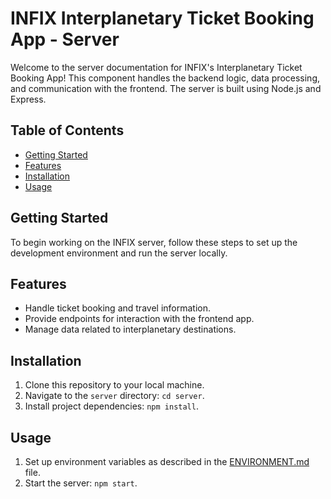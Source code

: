 # INFIX Interplanetary Ticket Booking App - Server

Welcome to the server documentation for INFIX's Interplanetary Ticket Booking App! This component handles the backend logic, data processing, and communication with the frontend. The server is built using Node.js and Express.

## Table of Contents
- [Getting Started](#getting-started)
- [Features](#features)
- [Installation](#installation)
- [Usage](#usage)


## Getting Started
To begin working on the INFIX server, follow these steps to set up the development environment and run the server locally.

## Features
- Handle ticket booking and travel information.
- Provide endpoints for interaction with the frontend app.
- Manage data related to interplanetary destinations.

## Installation
1. Clone this repository to your local machine.
2. Navigate to the `server` directory: `cd server`.
3. Install project dependencies: `npm install`.

## Usage
1. Set up environment variables as described in the [ENVIRONMENT.md](ENVIRONMENT.md) file.
2. Start the server: `npm start`.




